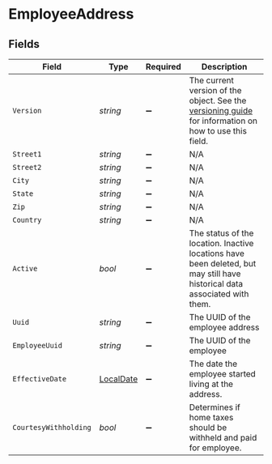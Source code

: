# EmployeeAddress


## Fields

| Field                                                                                                                                                             | Type                                                                                                                                                              | Required                                                                                                                                                          | Description                                                                                                                                                       |
| ----------------------------------------------------------------------------------------------------------------------------------------------------------------- | ----------------------------------------------------------------------------------------------------------------------------------------------------------------- | ----------------------------------------------------------------------------------------------------------------------------------------------------------------- | ----------------------------------------------------------------------------------------------------------------------------------------------------------------- |
| `Version`                                                                                                                                                         | *string*                                                                                                                                                          | :heavy_minus_sign:                                                                                                                                                | The current version of the object. See the [versioning guide](https://docs.gusto.com/embedded-payroll/docs/idempotency) for information on how to use this field. |
| `Street1`                                                                                                                                                         | *string*                                                                                                                                                          | :heavy_minus_sign:                                                                                                                                                | N/A                                                                                                                                                               |
| `Street2`                                                                                                                                                         | *string*                                                                                                                                                          | :heavy_minus_sign:                                                                                                                                                | N/A                                                                                                                                                               |
| `City`                                                                                                                                                            | *string*                                                                                                                                                          | :heavy_minus_sign:                                                                                                                                                | N/A                                                                                                                                                               |
| `State`                                                                                                                                                           | *string*                                                                                                                                                          | :heavy_minus_sign:                                                                                                                                                | N/A                                                                                                                                                               |
| `Zip`                                                                                                                                                             | *string*                                                                                                                                                          | :heavy_minus_sign:                                                                                                                                                | N/A                                                                                                                                                               |
| `Country`                                                                                                                                                         | *string*                                                                                                                                                          | :heavy_minus_sign:                                                                                                                                                | N/A                                                                                                                                                               |
| `Active`                                                                                                                                                          | *bool*                                                                                                                                                            | :heavy_minus_sign:                                                                                                                                                | The status of the location. Inactive locations have been deleted, but may still have historical data associated with them.                                        |
| `Uuid`                                                                                                                                                            | *string*                                                                                                                                                          | :heavy_minus_sign:                                                                                                                                                | The UUID of the employee address                                                                                                                                  |
| `EmployeeUuid`                                                                                                                                                    | *string*                                                                                                                                                          | :heavy_minus_sign:                                                                                                                                                | The UUID of the employee                                                                                                                                          |
| `EffectiveDate`                                                                                                                                                   | [LocalDate](https://nodatime.org/3.1.x/api/NodaTime.LocalDate.html)                                                                                               | :heavy_minus_sign:                                                                                                                                                | The date the employee started living at the address.                                                                                                              |
| `CourtesyWithholding`                                                                                                                                             | *bool*                                                                                                                                                            | :heavy_minus_sign:                                                                                                                                                | Determines if home taxes should be withheld and paid for employee.                                                                                                |